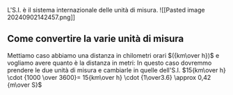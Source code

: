 L'S.I. è il sistema internazionale delle unità di misura.
![[Pasted image 20240902142457.png]]
## Come convertire la varie unità di misura
Mettiamo caso abbiamo una distanza in chilometri orari $({km\over h})$ e vogliamo avere quanto è la distanza in metri:
In questo caso dovremmo prendere le due unità di misura e cambiarle in quelle dell'S.I.
$15{km\over h} \cdot {1000 \over 3600}= 15{km\over h} \cdot {1\over3.6} \approx 0,42 {m\over S}$